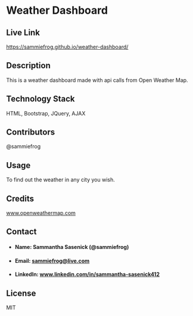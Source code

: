 # Weather Dashboard

## Live Link
https://sammiefrog.github.io/weather-dashboard/

## Description
This is a weather dashboard made with api calls from Open Weather Map.

## Technology Stack
HTML, Bootstrap, JQuery, AJAX

## Contributors
@sammiefrog

## Usage
To find out the weather in any city you wish.

## Credits
www.openweathermap.com

## Contact
* #### Name: Sammantha Sasenick (@sammiefrog)
* #### Email: [sammiefrog@live.com](sammiefrog@live.com)
* #### LinkedIn: www.linkedin.com/in/sammantha-sasenick412

## License
MIT